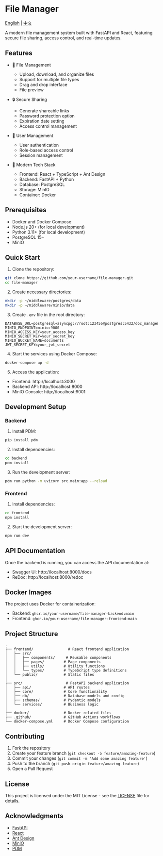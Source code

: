 # File Manager

[English](README.md) | [中文](README_zh.md)

A modern file management system built with FastAPI and React, featuring secure file sharing, access control, and real-time updates.

## Features

- 📁 File Management
  - Upload, download, and organize files
  - Support for multiple file types
  - Drag and drop interface
  - File preview

- 🔒 Secure Sharing
  - Generate shareable links
  - Password protection option
  - Expiration date setting
  - Access control management

- 👥 User Management
  - User authentication
  - Role-based access control
  - Session management

- 🚀 Modern Tech Stack
  - Frontend: React + TypeScript + Ant Design
  - Backend: FastAPI + Python
  - Database: PostgreSQL
  - Storage: MinIO
  - Container: Docker

## Prerequisites

- Docker and Docker Compose
- Node.js 20+ (for local development)
- Python 3.11+ (for local development)
- PostgreSQL 15+
- MinIO

## Quick Start

1. Clone the repository:
```bash
git clone https://github.com/your-username/file-manager.git
cd file-manager
```

2. Create necessary directories:
```bash
mkdir -p ~/middleware/postgres/data
mkdir -p ~/middleware/minio/data
```

3. Create `.env` file in the root directory:
```env
DATABASE_URL=postgresql+asyncpg://root:123456@postgres:5432/doc_management
MINIO_ENDPOINT=minio:9000
MINIO_ACCESS_KEY=your_access_key
MINIO_SECRET_KEY=your_secret_key
MINIO_BUCKET_NAME=documents
JWT_SECRET_KEY=your_jwt_secret
```

4. Start the services using Docker Compose:
```bash
docker-compose up -d
```

5. Access the application:
- Frontend: http://localhost:3000
- Backend API: http://localhost:8000
- MinIO Console: http://localhost:9001

## Development Setup

### Backend

1. Install PDM:
```bash
pip install pdm
```

2. Install dependencies:
```bash
cd backend
pdm install
```

3. Run the development server:
```bash
pdm run python -m uvicorn src.main:app --reload
```

### Frontend

1. Install dependencies:
```bash
cd frontend
npm install
```

2. Start the development server:
```bash
npm run dev
```

## API Documentation

Once the backend is running, you can access the API documentation at:
- Swagger UI: http://localhost:8000/docs
- ReDoc: http://localhost:8000/redoc

## Docker Images

The project uses Docker for containerization:

- Backend: `ghcr.io/your-username/file-manager-backend:main`
- Frontend: `ghcr.io/your-username/file-manager-frontend:main`

## Project Structure

```
.
├── frontend/                # React frontend application
│   ├── src/
│   │   ├── components/     # Reusable components
│   │   ├── pages/         # Page components
│   │   ├── utils/         # Utility functions
│   │   └── types/         # TypeScript type definitions
│   └── public/            # Static files
│
├── src/                    # FastAPI backend application
│   ├── api/               # API routes
│   ├── core/              # Core functionality
│   ├── db/                # Database models and config
│   ├── schemas/           # Pydantic models
│   └── services/          # Business logic
│
├── docker/                # Docker related files
├── .github/               # GitHub Actions workflows
└── docker-compose.yml     # Docker Compose configuration
```

## Contributing

1. Fork the repository
2. Create your feature branch (`git checkout -b feature/amazing-feature`)
3. Commit your changes (`git commit -m 'Add some amazing feature'`)
4. Push to the branch (`git push origin feature/amazing-feature`)
5. Open a Pull Request

## License

This project is licensed under the MIT License - see the [LICENSE](LICENSE) file for details.

## Acknowledgments

- [FastAPI](https://fastapi.tiangolo.com/)
- [React](https://reactjs.org/)
- [Ant Design](https://ant.design/)
- [MinIO](https://min.io/)
- [PDM](https://pdm.fming.dev/)
